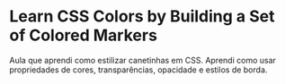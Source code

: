 # Learn CSS Colors by Building a Set of Colored Markers

Aula que aprendi como estilizar canetinhas em CSS. Aprendi como usar propriedades de cores, transparências, opacidade e estilos de borda.